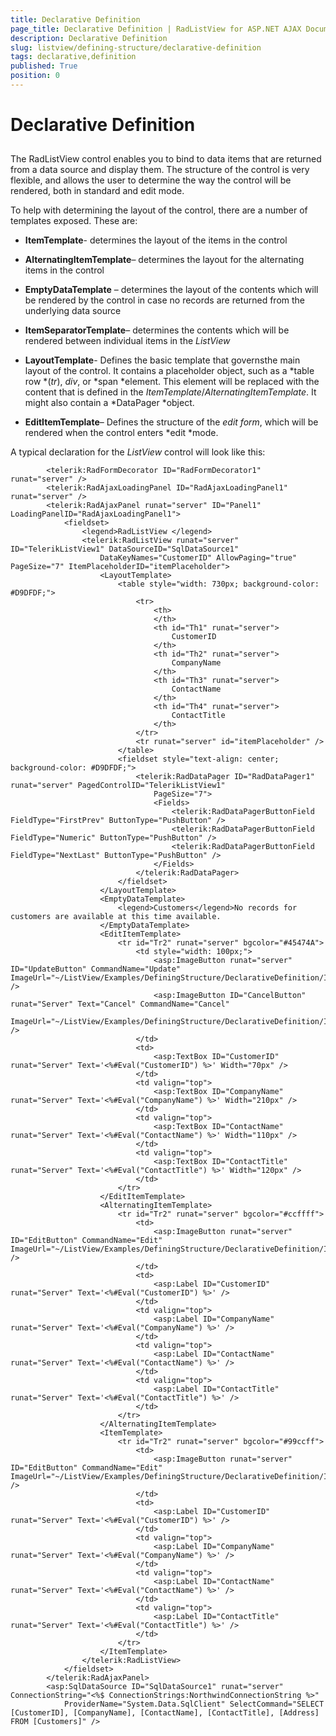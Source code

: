 ```yaml
---
title: Declarative Definition
page_title: Declarative Definition | RadListView for ASP.NET AJAX Documentation
description: Declarative Definition
slug: listview/defining-structure/declarative-definition
tags: declarative,definition
published: True
position: 0
---
```


# Declarative Definition



## 

The RadListView control enables you to bind to data items that are returned from a data source and display them. The structure of the control is very flexible, and allows the user to determine the way the control will be rendered, both in standard and edit mode.

To help with determining the layout of the control, there are a number of templates exposed. These are:

* **ItemTemplate**- determines the layout of the items in the control

* **AlternatingItemTemplate**– determines the layout for the alternating items in the control

* **EmptyDataTemplate** – determines the layout of the contents which will be rendered by the control in case no records are returned from the underlying data source

* **ItemSeparatorTemplate**– determines the contents which will be rendered between individual items in the *ListView*

* **LayoutTemplate**- Defines the basic template that governsthe main layout of the control. It contains a placeholder object, such as a *table row *(*tr*), *div*, or *span *element. This element will be replaced with the content that is defined in the *ItemTemplate*/*AlternatingItemTemplate*. It might also contain a *DataPager *object.

* **EditItemTemplate**– Defines the structure of the *edit form*, which will be rendered when the control enters *edit *mode.

A typical declaration for the *ListView* control will look like this:

````ASPNET
	    <telerik:RadFormDecorator ID="RadFormDecorator1" runat="server" />
	    <telerik:RadAjaxLoadingPanel ID="RadAjaxLoadingPanel1" runat="server" />
	    <telerik:RadAjaxPanel runat="server" ID="Panel1" LoadingPanelID="RadAjaxLoadingPanel1">
	        <fieldset>
	            <legend>RadListView </legend>
	            <telerik:RadListView runat="server" ID="TelerikListView1" DataSourceID="SqlDataSource1"
	                DataKeyNames="CustomerID" AllowPaging="true" PageSize="7" ItemPlaceholderID="itemPlaceholder">
	                <LayoutTemplate>
	                    <table style="width: 730px; background-color: #D9DFDF;">
	                        <tr>
	                            <th>
	                            </th>
	                            <th id="Th1" runat="server">
	                                CustomerID
	                            </th>
	                            <th id="Th2" runat="server">
	                                CompanyName
	                            </th>
	                            <th id="Th3" runat="server">
	                                ContactName
	                            </th>
	                            <th id="Th4" runat="server">
	                                ContactTitle
	                            </th>
	                        </tr>
	                        <tr runat="server" id="itemPlaceholder" />
	                    </table>
	                    <fieldset style="text-align: center; background-color: #D9DFDF;">
	                        <telerik:RadDataPager ID="RadDataPager1" runat="server" PagedControlID="TelerikListView1"
	                            PageSize="7">
	                            <Fields>
	                                <telerik:RadDataPagerButtonField FieldType="FirstPrev" ButtonType="PushButton" />
	                                <telerik:RadDataPagerButtonField FieldType="Numeric" ButtonType="PushButton" />
	                                <telerik:RadDataPagerButtonField FieldType="NextLast" ButtonType="PushButton" />
	                            </Fields>
	                        </telerik:RadDataPager>
	                    </fieldset>
	                </LayoutTemplate>
	                <EmptyDataTemplate>
	                    <legend>Customers</legend>No records for customers are available at this time available.
	                </EmptyDataTemplate>
	                <EditItemTemplate>
	                    <tr id="Tr2" runat="server" bgcolor="#45474A">
	                        <td style="width: 100px;">
	                            <asp:ImageButton runat="server" ID="UpdateButton" CommandName="Update" ImageUrl="~/ListView/Examples/DefiningStructure/DeclarativeDefinition/Img/Update.gif" />
	                            <asp:ImageButton ID="CancelButton" runat="Server" Text="Cancel" CommandName="Cancel"
	                                ImageUrl="~/ListView/Examples/DefiningStructure/DeclarativeDefinition/Img/Cancel.gif" />
	                        </td>
	                        <td>
	                            <asp:TextBox ID="CustomerID" runat="Server" Text='<%#Eval("CustomerID") %>' Width="70px" />
	                        </td>
	                        <td valign="top">
	                            <asp:TextBox ID="CompanyName" runat="Server" Text='<%#Eval("CompanyName") %>' Width="210px" />
	                        </td>
	                        <td valign="top">
	                            <asp:TextBox ID="ContactName" runat="Server" Text='<%#Eval("ContactName") %>' Width="110px" />
	                        </td>
	                        <td valign="top">
	                            <asp:TextBox ID="ContactTitle" runat="Server" Text='<%#Eval("ContactTitle") %>' Width="120px" />
	                        </td>
	                    </tr>
	                </EditItemTemplate>
	                <AlternatingItemTemplate>
	                    <tr id="Tr2" runat="server" bgcolor="#ccffff">
	                        <td>
	                            <asp:ImageButton runat="server" ID="EditButton" CommandName="Edit" ImageUrl="~/ListView/Examples/DefiningStructure/DeclarativeDefinition/Img/Edit.gif" />
	                        </td>
	                        <td>
	                            <asp:Label ID="CustomerID" runat="Server" Text='<%#Eval("CustomerID") %>' />
	                        </td>
	                        <td valign="top">
	                            <asp:Label ID="CompanyName" runat="Server" Text='<%#Eval("CompanyName") %>' />
	                        </td>
	                        <td valign="top">
	                            <asp:Label ID="ContactName" runat="Server" Text='<%#Eval("ContactName") %>' />
	                        </td>
	                        <td valign="top">
	                            <asp:Label ID="ContactTitle" runat="Server" Text='<%#Eval("ContactTitle") %>' />
	                        </td>
	                    </tr>
	                </AlternatingItemTemplate>
	                <ItemTemplate>
	                    <tr id="Tr2" runat="server" bgcolor="#99ccff">
	                        <td>
	                            <asp:ImageButton runat="server" ID="EditButton" CommandName="Edit" ImageUrl="~/ListView/Examples/DefiningStructure/DeclarativeDefinition/Img/Edit.gif" />
	                        </td>
	                        <td>
	                            <asp:Label ID="CustomerID" runat="Server" Text='<%#Eval("CustomerID") %>' />
	                        </td>
	                        <td valign="top">
	                            <asp:Label ID="CompanyName" runat="Server" Text='<%#Eval("CompanyName") %>' />
	                        </td>
	                        <td valign="top">
	                            <asp:Label ID="ContactName" runat="Server" Text='<%#Eval("ContactName") %>' />
	                        </td>
	                        <td valign="top">
	                            <asp:Label ID="ContactTitle" runat="Server" Text='<%#Eval("ContactTitle") %>' />
	                        </td>
	                    </tr>
	                </ItemTemplate>
	            </telerik:RadListView>
	        </fieldset>
	    </telerik:RadAjaxPanel>
	    <asp:SqlDataSource ID="SqlDataSource1" runat="server" ConnectionString="<%$ ConnectionStrings:NorthwindConnectionString %>"
	        ProviderName="System.Data.SqlClient" SelectCommand="SELECT [CustomerID], [CompanyName], [ContactName], [ContactTitle], [Address] FROM [Customers]" />
````


